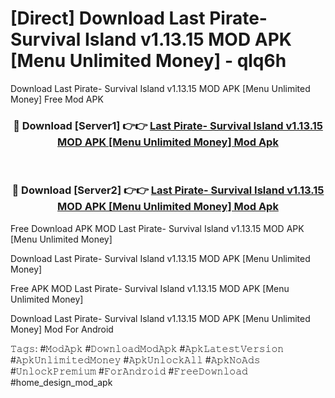 # [Direct] Download Last Pirate- Survival Island v1.13.15 MOD APK [Menu Unlimited Money] - qlq6h
Download Last Pirate- Survival Island v1.13.15 MOD APK [Menu Unlimited Money] Free Mod APK

<div align="center">
<h3>🔴 Download [Server1] 👉👉 <a href="https://apk-comot.site?title=Last_Pirate-_Survival_Island_v1.13.15_MOD_APK_[Menu_Unlimited_Money]">Last Pirate- Survival Island v1.13.15 MOD APK [Menu Unlimited Money] Mod Apk</a></h3><br>

<h3>🔴 Download [Server2] 👉👉 <a href="https://apk-comot.site?title=Last_Pirate-_Survival_Island_v1.13.15_MOD_APK_[Menu_Unlimited_Money]">Last Pirate- Survival Island v1.13.15 MOD APK [Menu Unlimited Money] Mod Apk</a></h3>
</div>


Free Download APK MOD Last Pirate- Survival Island v1.13.15 MOD APK [Menu Unlimited Money]

Download Last Pirate- Survival Island v1.13.15 MOD APK [Menu Unlimited Money] 

Free APK MOD Last Pirate- Survival Island v1.13.15 MOD APK [Menu Unlimited Money] 

Download Last Pirate- Survival Island v1.13.15 MOD APK [Menu Unlimited Money] Mod For Android

𝚃𝚊𝚐𝚜: #𝙼𝚘𝚍𝙰𝚙𝚔 #𝙳𝚘𝚠𝚗𝚕𝚘𝚊𝚍𝙼𝚘𝚍𝙰𝚙𝚔 #𝙰𝚙𝚔𝙻𝚊𝚝𝚎𝚜𝚝𝚅𝚎𝚛𝚜𝚒𝚘𝚗 #𝙰𝚙𝚔𝚄𝚗𝚕𝚒𝚖𝚒𝚝𝚎𝚍𝙼𝚘𝚗𝚎𝚢 #𝙰𝚙𝚔𝚄𝚗𝚕𝚘𝚌𝚔𝙰𝚕𝚕 #𝙰𝚙𝚔𝙽𝚘𝙰𝚍𝚜 #𝚄𝚗𝚕𝚘𝚌𝚔𝙿𝚛𝚎𝚖𝚒𝚞𝚖 #𝙵𝚘𝚛𝙰𝚗𝚍𝚛𝚘𝚒𝚍 #𝙵𝚛𝚎𝚎𝙳𝚘𝚠𝚗𝚕𝚘𝚊𝚍 #home_design_mod_apk